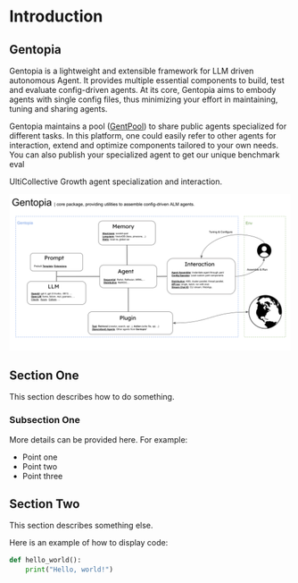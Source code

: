 # Introduction

## Gentopia

Gentopia is a lightweight and extensible framework for LLM driven autonomous Agent.
It provides multiple essential components to build, test and evaluate config-driven agents. 
At its core, Gentopia aims to embody agents with single config files, thus minimizing your effort in maintaining, tuning and sharing agents.

Gentopia maintains a pool ([GentPool](https://github.com/Gentopia-AI/GentPool)) to share public agents specialized for different tasks.
In this platform, one could easily refer to other agents for interaction, extend and optimize components tailored to your own needs.
You can also publish your specialized agent to get our unique benchmark eval 

UltiCollective Growth agent specialization and interaction.

![Gentopia Architecture](../resource/Gentopia_architec.png)

## Section One

This section describes how to do something.

### Subsection One

More details can be provided here. For example:

- Point one
- Point two
- Point three

## Section Two

This section describes something else.

Here is an example of how to display code:

```python
def hello_world():
    print("Hello, world!")
